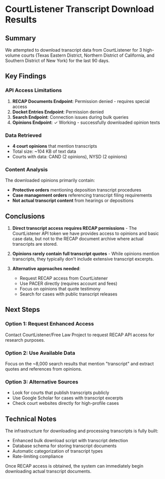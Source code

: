 # CourtListener Transcript Download Results

## Summary

We attempted to download transcript data from CourtListener for 3 high-volume courts (Texas Eastern District, Northern District of California, and Southern District of New York) for the last 90 days.

## Key Findings

### API Access Limitations
1. **RECAP Documents Endpoint**: Permission denied - requires special access
2. **Docket Entries Endpoint**: Permission denied 
3. **Search Endpoint**: Connection issues during bulk queries
4. **Opinions Endpoint**: ✓ Working - successfully downloaded opinion texts

### Data Retrieved
- **4 court opinions** that mention transcripts
- Total size: ~104 KB of text data
- Courts with data: CAND (2 opinions), NYSD (2 opinions)

### Content Analysis
The downloaded opinions primarily contain:
- **Protective orders** mentioning deposition transcript procedures
- **Case management orders** referencing transcript filing requirements
- **Not actual transcript content** from hearings or depositions

## Conclusions

1. **Direct transcript access requires RECAP permissions** - The CourtListener API token we have provides access to opinions and basic case data, but not to the RECAP document archive where actual transcripts are stored.

2. **Opinions rarely contain full transcript quotes** - While opinions mention transcripts, they typically don't include extensive transcript excerpts.

3. **Alternative approaches needed**:
   - Request RECAP access from CourtListener
   - Use PACER directly (requires account and fees)
   - Focus on opinions that quote testimony
   - Search for cases with public transcript releases

## Next Steps

### Option 1: Request Enhanced Access
Contact CourtListener/Free Law Project to request RECAP API access for research purposes.

### Option 2: Use Available Data
Focus on the ~8,000 search results that mention "transcript" and extract quotes and references from opinions.

### Option 3: Alternative Sources
- Look for courts that publish transcripts publicly
- Use Google Scholar for cases with transcript excerpts
- Check court websites directly for high-profile cases

## Technical Notes

The infrastructure for downloading and processing transcripts is fully built:
- Enhanced bulk download script with transcript detection
- Database schema for storing transcript documents
- Automatic categorization of transcript types
- Rate-limiting compliance

Once RECAP access is obtained, the system can immediately begin downloading actual transcript documents.